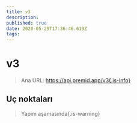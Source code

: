 ```yaml
---
title: v3
description:
published: true
date: 2020-05-29T17:36:46.619Z
tags:
---
```


# v3

> Ana URL: https://api.premid.app/v3{.is-info}


## Uç noktaları
> Yapım aşamasında{.is-warning}